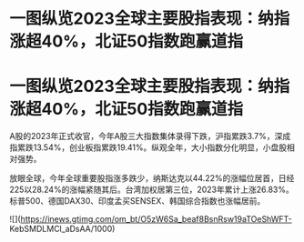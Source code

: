 # 一图纵览2023全球主要股指表现：纳指涨超40%，北证50指数跑赢道指

# 一图纵览2023全球主要股指表现：纳指涨超40%，北证50指数跑赢道指

A股的2023年正式收官，今年A股三大指数集体录得下跌，沪指累跌3.7%，深成指累跌13.54%，创业板指累跌19.41%。纵观全年，大小指数分化明显，小盘股相对强势。

放眼全球，今年全球重要股指涨多跌少，纳斯达克以44.22%的涨幅位居首，日经225以28.24%的涨幅紧随其后。台湾加权居第三位，2023年累计上涨26.83%。标普500、德国DAX30、印度孟买SENSEX、韩国综合指数也涨幅居前。

![](https://inews.gtimg.com/om_bt/O5zW6Sa_beaf8BsnRsw19aTOeShWFT-
KebSMDLMCl_aDsAA/1000)

